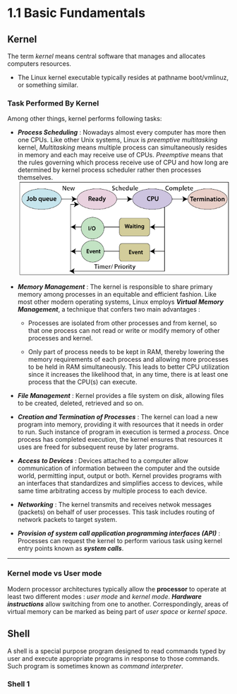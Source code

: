 # 1.1 Basic Fundamentals

## Kernel

The term *kernel* means central software that manages and allocates computers resources.

* The Linux kernel executable typically resides at pathname boot/vmlinuz, or something similar.

### Task Performed By Kernel

Among other things, kernel performs following tasks:

* ***Process Scheduling*** : Nowadays almost every computer has more then one CPUs. Like other Unix systems, Linux is *preemptive multitasking* kernel, *Multitasking* means multiple process can simultaneously resides in memory and each may receive use of CPUs. *Preemptive* means that the rules governing which process receive use of CPU and how long are determined by kernel process scheduler rather then processes themselves.
![Sched](Process-Sched.png)


* ***Memory Management*** : The kernel is responsible to share primary memory among processes in an equitable and efficient fashion. Like most other modern operating systems, Linux employs ***Virtual Memory Management***, a technique that confers two main advantages :

    * Processes are isolated from other processes and from kernel, so that one process can not read or write or modify memory of other processes and kernel.


    * Only part of process needs to be kept in RAM, thereby lowering the memory requirements of each process and allowing more processes to be held in RAM simultaneously. This leads to better CPU utilization since it increases the likelihood that, in any time, there is at least one process that the CPU(s) can execute.



* ***File Management*** : Kernel provides a file system on disk, allowing files to be created, deleted, retrieved and so on.


* ***Creation and Termination of Processes*** : The kernel can load a new program into memory, providing it with resources that it needs in order to run. Such instance of program in execution is termed a *process*. Once process has completed execution, the kernel ensures that resources it uses are freed for subsequent reuse by later programs.


* ***Access to Devices*** : Devices attached to a computer allow communication of information between the computer and the outside world, permitting input, output or both. Kernel provides programs with an interfaces that standardizes and simplifies access to devices, while same time arbitrating access by multiple process to each device.

* ***Networking*** : The kernel transmits and receives netwok messages (packets) on behalf of user processes. This task includes routing of network packets to target system.

* ***Provision of system call application programming interfaces (API)*** : Processes can request the kernel to perform various task using kernel entry points known as ***system calls***.

******************************************************************


### Kernel mode vs User mode

Modern processor architectures typically allow the **processor** to operate at least two different modes : *user mode* and *kernel mode*. ***Hardware instructions*** allow switching from one to another. Correspondingly, areas of virtual memory can be marked as being part of *user space* or *kernel space*.


## Shell

A shell is a special purpose program designed to read commands typed by user and execute appropriate programs in response to those commands. Such program is sometimes known as *command interpreter*.

### Shell 1






